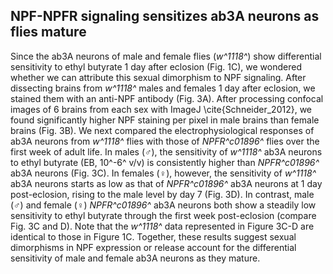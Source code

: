 ## NPF-NPFR signaling sensitizes ab3A neurons as flies mature

Since the ab3A neurons of male and female flies (_w^1118^_) show differential sensitivity to ethyl butyrate 1 day after eclosion (Fig. 1C), we wondered whether we can attribute this sexual dimorphism to NPF signaling.
After dissecting brains from _w^1118^_ males and females 1 day after eclosion, we stained them with an anti-NPF antibody (Fig. 3A).
After processing confocal images of 6 brains from each sex with ImageJ \cite{Schneider_2012}, we found significantly higher NPF staining per pixel in male brains than female brains (Fig. 3B).
We next compared the electrophysiological responses of ab3A neurons from _w^1118^_ flies with those of _NPFR^c01896^_ flies over the first week of adult life.
In males (♂), the sensitivity of _w^1118^_ ab3A neurons to ethyl butyrate (EB, 10^-6^ v/v) is consistently higher than _NPFR^c01896^_ ab3A neurons (Fig. 3C).
In females (♀), however, the sensitivity of _w^1118^_ ab3A neurons starts as low as that of _NPFR^c01896^_ ab3A neurons at 1 day post-eclosion, rising to the male level by day 7 (Fig. 3D).
In contrast, male (♂) and female (♀) _NPFR^c01896^_ ab3A neurons both show a steadily low sensitivity to ethyl butyrate through the first week post-eclosion (compare Fig. 3C and D).
Note that the _w^1118^_ data represented in Figure 3C-D are identical to those in Figure 1C.
Together, these results suggest sexual dimorphisms in NPF expression or release account for the differential sensitivity of male and female ab3A neurons as they mature.